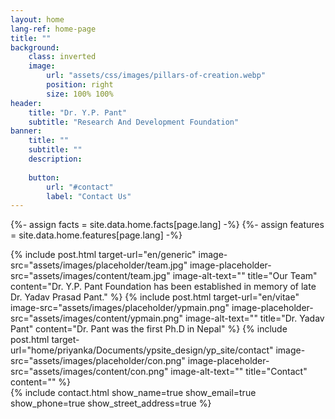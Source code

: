 ```yaml
---
layout: home
lang-ref: home-page
title: ""
background:
    class: inverted
    image:
        url: "assets/css/images/pillars-of-creation.webp"
        position: right
        size: 100% 100%
header:
    title: "Dr. Y.P. Pant"
    subtitle: "Research And Development Foundation"
banner:
    title: ""
    subtitle: ""
    description: 
        
    button:
        url: "#contact"
        label: "Contact Us"
---
```

{%- assign facts = site.data.home.facts[page.lang] -%}
{%- assign features = site.data.home.features[page.lang] -%}
<!-- Section -->
<section>
       <div class="posts">
      {% include post.html target-url="en/generic" image-src="assets/images/placeholder/team.jpg" image-placeholder-src="assets/images/content/team.jpg" image-alt-text="" title="Our Team" content="Dr. Y.P. Pant Foundation has been established in memory of late Dr. Yadav Prasad Pant." %}
         {% include post.html target-url="en/vitae" image-src="assets/images/placeholder/ypmain.png" image-placeholder-src="assets/images/content/ypmain.png" image-alt-text="" title="Dr. Yadav Pant" content="Dr. Pant was the first Ph.D in Nepal" %}
          {% include post.html target-url="home/priyanka/Documents/ypsite_design/yp_site/contact" image-src="assets/images/placeholder/con.png" image-placeholder-src="assets/images/content/con.png" image-alt-text="" title="Contact" content="" %}
     </div>
</section>
{% include contact.html show_name=true show_email=true show_phone=true show_street_address=true %}

